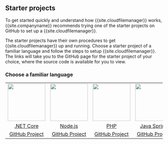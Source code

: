 ## Starter projects

To get started quickly and understand how {{site.cloudfilemanager}} works, {{site.companyname}} recommends trying one of the starter projects on GitHub to set up a {{site.cloudfilemanager}}.

The starter projects have their own procedures to get {{site.cloudfilemanager}} up and running. Choose a starter project of a familiar language and follow the steps to setup {{site.cloudfilemanager}}. The links will take you to the GitHub page for the starter project of your choice, where the source code is available for you to view.

### Choose a familiar language

<table style="text-align: center">
    <tbody>
        <tr>
            <td><a href="https://github.com/tinymce/tinydrive-dotnet-mvc-starter"><img src="{{site.baseurl}}/images/netcore.svg" width="120"></a></td>
            <td><a href="https://github.com/tinymce/tinydrive-nodejs-starter"><img src="{{site.baseurl}}/images/nodejs.svg"  width="120"></a></td>
            <td><a href="https://github.com/tinymce/tinydrive-php-starter"><img src="{{site.baseurl}}/images/php.svg"  width="120"></a></td>
            <td><a href="https://github.com/tinymce/tinydrive-java-spring-starter"><img src="{{site.baseurl}}/images/java.png" height="120"></a></td>
        </tr>
        <tr>
            <td><a href="{{site.baseurl}}/plugins/premium/tinydrive/starter-projects/dotnet/">.NET Core</a></td>
            <td><a href="{{site.baseurl}}/plugins/premium/tinydrive/starter-projects/nodejs/">Node.js</a></td>
            <td><a href="{{site.baseurl}}/plugins/premium/tinydrive/starter-projects/php/">PHP</a></td>
            <td><a href="{{site.baseurl}}/plugins/premium/tinydrive/starter-projects/java/">Java Spring</a></td>
        </tr>
          <tr>
            <td><a href="https://github.com/tinymce/tinydrive-dotnet-mvc-starter">GitHub Project</a></td>
            <td><a href="https://github.com/tinymce/tinydrive-nodejs-starter">GitHub Project</a></td>
            <td><a href="https://github.com/tinymce/tinydrive-php-starter">GitHub Project</a></td>
            <td><a href="https://github.com/tinymce/tinydrive-java-spring-starter">GitHub Project</a></td>
        </tr>
    </tbody>
</table>